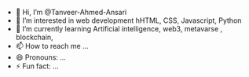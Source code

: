 - 👋 Hi, I’m @Tanveer-Ahmed-Ansari
- 👀 I’m interested in web development hHTML, CSS, Javascript, Python
- 🌱 I’m currently learning Artificial intelligence, web3, metavarse , blockchain,
- 📫 How to reach me ...
- 😄 Pronouns: ...
- ⚡ Fun fact: ...

<!---
Tanveer-Ahmed-Ansari/Tanveer-Ahmed-Ansari is a ✨ special ✨ repository because its `README.md` (this file) appears on your GitHub profile.
You can click the Preview link to take a look at your changes.
--->
